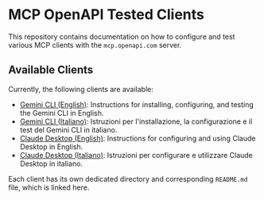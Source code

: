 # MCP OpenAPI Tested Clients

This repository contains documentation on how to configure and test various MCP clients with the `mcp.openapi.com` server.

## Available Clients

Currently, the following clients are available:

- [Gemini CLI (English)](gemini-cli/README.md): Instructions for installing, configuring, and testing the Gemini CLI in English.
- [Gemini CLI (Italiano)](gemini-cli/README_IT.md): Istruzioni per l'installazione, la configurazione e il test del Gemini CLI in italiano.
- [Claude Desktop (English)](claude/README.md): Instructions for configuring and using Claude Desktop in English.
- [Claude Desktop (Italiano)](claude/README_IT.md): Istruzioni per configurare e utilizzare Claude Desktop in italiano.

Each client has its own dedicated directory and corresponding `README.md` file, which is linked here.